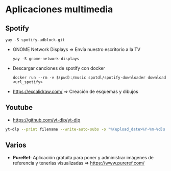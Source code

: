 # Aplicaciones multimedia

## Spotify

    yay -S spotify-adblock-git
    

 * GNOME Network Displays => Envía nuestro escritorio a la TV 
   ``` 
   yay -S gnome-network-displays
   ```
 * Descargar canciones de spotify con docker
   ```
   docker run --rm -v $(pwd):/music spotdl/spotify-downloader download <url_spotify>
   ```
 * https://excalidraw.com/ => Creación de esquemas y dibujos

## Youtube
 * https://github.com/yt-dlp/yt-dlp
```bash
yt-dlp --print filename --write-auto-subs -o "%(upload_date>%Y-%m-%d)s %(channel)s - %(title)s.%(ext)s" <youtube_url>
```

## Varios
 * **PureRef**: Aplicación gratuíta para poner y administrar imágenes de referencia y tenerlas visualizadas => https://www.pureref.com/